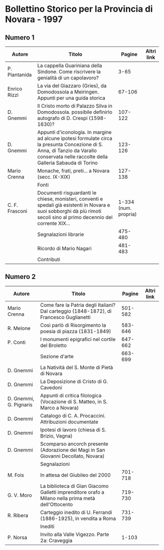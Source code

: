 # Bollettino Storico per la Provincia di Novara - 1997

## Numero 1

| Autore         | Titolo                                                                                                                                                                                | Pagine               | Altri link |
|----------------|---------------------------------------------------------------------------------------------------------------------------------------------------------------------------------------|----------------------|------------|
| P. Piantanida  | La cappella Guariniana della Sindone. Come riscrivere la genialità di un capolavoro?                                                                                                  | 3-65                 |            |
| Enrico Rizzi   | La via del Giazzaro (Gries), da Domodossola a Meiringen. Appunti per una guida storica                                                                                                | 67-106               |            |
| D. Gnemmi      | Il Cristo morto di Palazzo Silva in Domodossola. possibile definirlo autografo di D. Crespi (1598-1630)?                                                                              | 107-122              |            |
| D. Gnemmi      | Appunti d'iconologia. In margine ad alcune ipotesi formulate circa la presunta Concezione di S. Anna, di Tanzio da Varallo conservata nelle raccolte della Galleria Sabauda di Torino | 123-126              |            |
| Mario Crenna   | Monache, frati, preti... a Novara (secc. IX-XIX)                                                                                                                                      | 127-138              |            |
|                | Fonti                                                                                                                                                                                 |                      |            |
| C. F. Frasconi | Documenti risguardanti le chiese, monisteri, conventi e spedali già esistenti in Novara e suoi sobborghi dà più rimoti secoli sino al primo decennio del corrente XIX...              | 1-334 (num. propria) |            |
|                | Segnalazioni librarie                                                                                                                                                                 | 475-480              |            |
|                | Ricordo di Mario Nagari                                                                                                                                                               | 481-483              |            |
|                | Contributi                                                                                                                                                                            |                      |            |

## Numero 2

| Autore                 | Titolo                                                                                             | Pagine  | Altri link |
|------------------------|----------------------------------------------------------------------------------------------------|---------|------------|
| Mario Crenna           | Come fare la Patria degli Italiani? Dal carteggio (1848-1872), di Francesco Guglianetti            | 501-582 |            |
| R. Melone              | Così parlò di Risorgimento la poesia di piazza (1831-1849)                                         | 583-646 |            |
| P. Conti               | I monumenti epigrafici nel cortile del Broletto                                                    | 647-662 |            |
|                        | Sezione d'arte                                                                                     | 663-699 |            |
| D. Gnemmi              | La Natività del S. Monte di Pietà di Novara                                                        |         |            |
| D. Gnemmi              | La Deposizione di Cristo di G. Cavedoni                                                            |         |            |
| D. Gnemmi, G. Pignaris | Appunti di critica filologica (Vocazione di S. Matteo, in S. Marco a Novara)                       |         |            |
| D. Gnemmi              | Catalogo di C. A. Procaccini. Attribuzioni documentate                                             |         |            |
| D. Gnemmi              | Ipotesi di lavoro (chiesa di S. Brizio, Vagna)                                                     |         |            |
| D. Gnemmi              | Scomparso ancorch presente (Adorazione dei Magi in San Giovanni Decollato, Novara)                 |         |            |
|                        | Segnalazioni                                                                                       |         |            |
| M. Fois                | In attesa del Giubileo del 2000                                                                    | 701-718 |            |
| G. V. Moro             | La biblioteca di Gian Giacomo Galletti imprenditore orafo a Milano nella prima metà dell'Ottocento | 719-730 |            |
| R. Ribera              | Carteggio inedito di U. Ferrandi (1886-1925), in vendita a Roma                                    | 731-739 |            |
|                        | Inediti                                                                                            |         |            |
| P. Norsa               | Invito alla Valle Vigezzo. Parte 2a: Craveggia                                                     | 1-103   |            |
